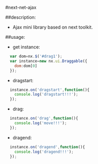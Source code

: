 #next-net-ajax

##description:
+ Ajax mini library based on next toolkit.

##usage:
+ get instance:
```javascript
  var dom=nx.$('#drag1');
  var instance=new nx.ui.Draggable({
    dom:dom[0]
  });
```
+ dragstart:
```javascript
  instance.on('dragstart',function(){
    console.log('dragstart!!!');
  });
```
+ drag:
```javascript
  instance.on('drag',function(){
    console.log('move!!!');
  });
```
+ dragend:
```javascript
  instance.on('dragend',function(){
    console.log('dragend!!!');
  });
```

